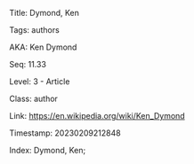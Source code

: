 Title:  Dymond, Ken

Tags:   authors

AKA:    Ken Dymond

Seq:    11.33

Level:  3 - Article

Class:  author

Link:   https://en.wikipedia.org/wiki/Ken_Dymond

Timestamp: 20230209212848

Index:  Dymond, Ken; 
